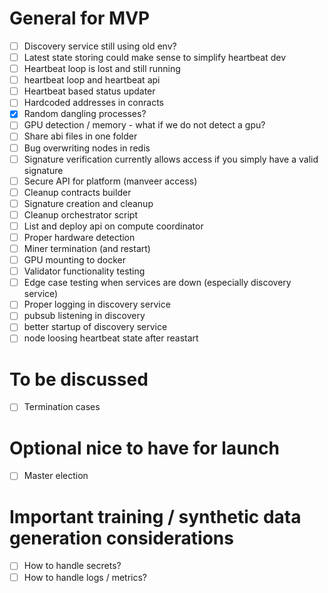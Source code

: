 
# General for MVP
- [ ] Discovery service still using old env?
- [ ] Latest state storing could make sense to simplify heartbeat dev
- [ ] Heartbeat loop is lost and still running
- [ ] heartbeat loop and heartbeat api 
- [ ] Heartbeat based status updater
- [ ] Hardcoded addresses in conracts
- [x] Random dangling processes?
- [ ] GPU detection / memory - what if we do not detect a gpu?
- [ ] Share abi files in one folder
- [ ] Bug overwriting nodes in redis
- [ ] Signature verification currently allows access if you simply have a valid signature
- [ ] Secure API for platform (manveer access)
- [ ] Cleanup contracts builder
- [ ] Signature creation and cleanup
- [ ] Cleanup orchestrator script
- [ ] List and deploy api on compute coordinator
- [ ] Proper hardware detection
- [ ] Miner termination (and restart)
- [ ] GPU mounting to docker
- [ ] Validator functionality testing
- [ ] Edge case testing when services are down (especially discovery service)
- [ ] Proper logging in discovery service
- [ ] pubsub listening in discovery
- [ ] better startup of discovery service
- [ ] node loosing heartbeat state after reastart 

# To be discussed
- [ ] Termination cases

# Optional nice to have for launch 
- [ ] Master election 

# Important training / synthetic data generation considerations
- [ ] How to handle secrets?
- [ ] How to handle logs / metrics?